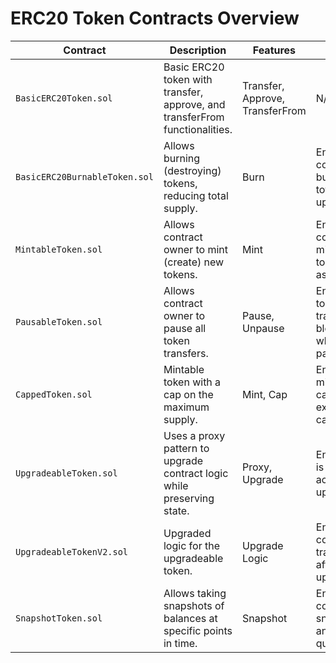 # ERC20 Token Contracts Overview

| Contract                         | Description                                              | Features                                              | Tests                                           | Code                                          |
|----------------------------------|----------------------------------------------------------|-------------------------------------------------------|-------------------------------------------------|-----------------------------------------------|
| `BasicERC20Token.sol`            | Basic ERC20 token with transfer, approve, and transferFrom functionalities. | Transfer, Approve, TransferFrom                      | N/A                                             | [solidity](/ERC20Basic/contracts/BasicERC20Token.sol), [OpenZepplin](/ERC20-openzeppelin/contracts/BasicERC20Token.sol) |
| `BasicERC20BurnableToken.sol`    | Allows burning (destroying) tokens, reducing total supply. | Burn                                                  | Ensure correct burning and total supply update | [solidity](/ERC20Basic/contracts/BasicERC20BurnableToken.sol) , [OpenZepplin](/ERC20-openzeppelin/contracts/BasicERC20BurnableToken.sol) |
| `MintableToken.sol`              | Allows contract owner to mint (create) new tokens.      | Mint                                                  | Ensure correct minting and token assignment    | [solidity](/ERC20Basic/contracts/MintableToken.sol) , [OpenZepplin](/ERC20-openzeppelin/contracts/MintablePausableToken.sol)  |
| `PausableToken.sol`              | Allows contract owner to pause all token transfers.     | Pause, Unpause                                        | Ensure token transfers are blocked when paused | [solidity](/ERC20Basic/contracts/PausableToken.sol) , [OpenZepplin](/ERC20-openzeppelin/contracts/MintablePausableToken.sol)  |
| `CappedToken.sol`                | Mintable token with a cap on the maximum supply.        | Mint, Cap                                             | Ensure minting cannot exceed the cap          | [solidity](/ERC20Basic/contracts/CappedToken.sol), [OpenZepplin](/ERC20-openzeppelin/contracts/CappedToken.sol)  |
| `UpgradeableToken.sol`           | Uses a proxy pattern to upgrade contract logic while preserving state. | Proxy, Upgrade                                        | Ensure state is preserved across upgrades     | [solidity](/ERC20Basic/contracts/UpgradeableToken.sol) , [OpenZepplin](/ERC20-openzeppelin/contracts/BasicERC20Token.sol) |
| `UpgradeableTokenV2.sol`         | Upgraded logic for the upgradeable token.               | Upgrade Logic                                         | Ensure correct state transition after upgrade | [solidity](/ERC20Basic/contracts/UpgradeableTokenV2.sol), [OpenZepplin](/ERC20-openzeppelin/contracts/BasicERC20Token.sol)  |
| `SnapshotToken.sol`              | Allows taking snapshots of balances at specific points in time. | Snapshot                                              | Ensure correct snapshotting and querying      | [solidity](/ERC20Basic/contracts/SnapshotToken.sol), [OpenZepplin](/ERC20-openzeppelin/contracts/BasicERC20Token.sol)  |
